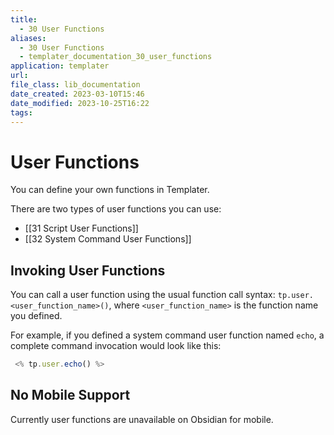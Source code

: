 ```yaml
---
title:
  - 30 User Functions
aliases:
  - 30 User Functions
  - templater_documentation_30_user_functions
application: templater
url: 
file_class: lib_documentation
date_created: 2023-03-10T15:46
date_modified: 2023-10-25T16:22
tags: 
---
```

# User Functions

You can define your own functions in Templater.

There are two types of user functions you can use:

- [[31 Script User Functions]]
- [[32 System Command User Functions]]

## Invoking User Functions

You can call a user function using the usual function call syntax: `tp.user.<user_function_name>()`, where `<user_function_name>` is the function name you defined.

For example, if you defined a system command user function named `echo`, a complete command invocation would look like this:

```js
 <% tp.user.echo() %>
```

## No Mobile Support

Currently user functions are unavailable on Obsidian for mobile.
